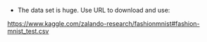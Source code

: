 * The data set is huge. Use URL to download and use: 

https://www.kaggle.com/zalando-research/fashionmnist#fashion-mnist_test.csv 
